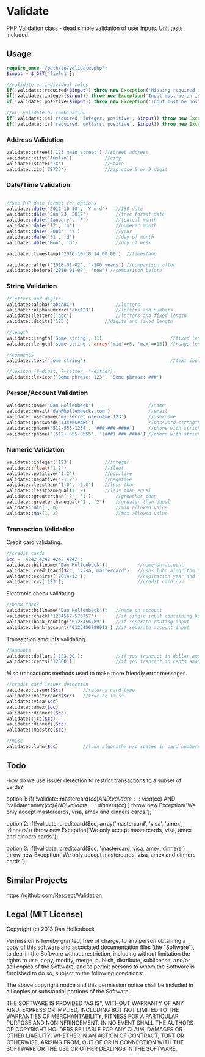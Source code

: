 Validate
========

PHP Validation class - dead simple validation of user inputs. Unit tests included.

## Usage ##
```php
require_once '/path/to/validate.php';
$input = $_GET['field1'];

//validate on individual rules
if(!validate::required($input)) throw new Exception('Missing required input!');
if(!validate::integer($input)) throw new Exception('Input must be an integer!');
if(!validate::positive($input)) throw new Exception('Input must be positive!');

//or, validate by combination
if(!validate::is('required, integer, positive', $input)) throw new Exception('Input must be a positive integer!');
if(!validate::is('required, dollars, positive', $input)) throw new Exception('Input must be a positive dollar amount!');
```
### Address Validation ###
```php
validate::street('123 main street')	//street address
validate::city('Austin')			//city
validate::state('TX')				//state
validate::zip('78733')				//zip code 5 or 9 digit
```

### Date/Time Validation ###
```php

//see PHP date format for options
validate::date('2012-10-10', 'Y-m-d')	//ISO date
validate::date('Jan 23, 2012')			//free format date
validate::date('January', 'F')			//textual month
validate::date('12', 'm')				//numeric month
validate::date('2003', 'Y')				//year
validate::date('31', 'd')				//day of month
validate::date('Mon', 'D')				//day of week

validate::timestamp('2010-10-10 14:00:00')	//timestamp

validate::after('2010-01-02', '-100 years')	//comparison after
validate::before('2010-01-02', 'now') //comparison before
```

### String Validation ###
```php
//letters and digits
validate::alpha('abcABC')				//letters
validate::alphanumeric('abc123')		//letters and numbers
validate::letters('abc')				//letters and fixed length
validate::digits('123')				//digits and fixed length

//length
validate::length('Some string', 11)							//fixed length
validate::length('some string', array('min'=>5, 'max'=>15))	//range length

//comments
validate::text('some string')								//text input like a comment

//lexicon (#=digit, ?=letter, *=either)
validate::lexicon('Some phrase: 123', 'Some phrase: ###')

```

### Person/Account Validation ###
```php
validate::name('Dan Hollenbeck')					//name
validate::email('dan@hollenbecks.com')				//email
validate::username('my secret username 123')		//username
validate::password('134#$$#ABC')					//password strength
validate::phone('512-555-1234', '###-###-####')		//phone with strick format
validate::phone('(512) 555-5555', '(###) ###-####') //phone with strick format
```

### Numeric Validation ###
```php
validate::integer('123')			//integer
validate::float('1.2')				//float
validate::positive('1.2')			//positive
validate::negative('-1.2')			//negative
validate::lessthan('1.0', '2.0')	//less than
validate::lessthanequal(1, 2)		//less than equal
validate::greaterthan('2', '1')			//greather than
validate::greaterthanequal('2', '2')	//greater than equal
validate::min(1, 0)						//min allowed value
validate::max(1, 2)						//max allowed value
```

### Transaction Validation ###

Credit card validating.

```php
//credit cards
$cc = '4242 4242 4242 4242';
validate::billname('Dan Hollenbeck');			//name on account
validate::creditcard($cc, 'visa, mastercard') 	//uses luhn alogrithm and accepted issuers (card types)
validate::expires('2014-12');					//expiration year and month
validate::cvv('123');							//credit card cvv
```

Electronic check validating.
```php
//bank check
validate::billname('Dan Hollenbeck');	//name on account
validate::check('1234567-575757')		//if single input containing both routing and account numbers
validate::bank_routing('0123456789')	//if seperate routing input
validate::bank_account('0123456789012') //if seperate account input
```

Transaction amounts validating.
```php
//amounts
validate::dollars('123.00');			//if you transact in dollar amounts
validate::cents('12300');				//if you transact in cents amount
```

Misc transactions methods used to make more friendly error messages.
```php
//credit card issuer detection
validate::issuer($cc) 		//returns card type
validate::mastercard($cc)	//true or false
validate::visa($cc)
validate::amex($cc)
validate::dinners($cc)
validate::jcb($cc)
validate::dinners($cc)
validate::maestro($cc)

//misc
validate::luhn($cc) 		//luhn algorithm w/o spaces in card numbers

```

## Todo ##
How do we use issuer detection to restrict transactions to a subset of cards?

option 1:
 if(
 	!validate::mastercard($cc) AND
 	!validate::visa($cc) AND
 	!validate::amex($cc) AND
 	!validate::dinners($cc)
 	) throw new Exception('We only accept mastercards, visa, amex and dinners cards.');

option 2:
 if(!validate::creditcard($cc, array('mastercard', 'visa', 'amex', 'dinners'))
 	throw new Exception('We only accept mastercards, visa, amex and dinners cards.');

option 3:
if(!validate::creditcard($cc, 'mastercard, visa, amex, dinners')
 	throw new Exception('We only accept mastercards, visa, amex and dinners cards.');


## Similar Projects ##
https://github.com/Respect/Validation



## Legal (MIT License) ##

Copyright (c) 2013 Dan Hollenbeck

Permission is hereby granted, free of charge, to any person obtaining a copy of this software and associated documentation files (the "Software"), to deal in the Software without restriction, including without limitation the rights to use, copy, modify, merge, publish, distribute, sublicense, and/or sell copies of the Software, and to permit persons to whom the Software is furnished to do so, subject to the following conditions:

The above copyright notice and this permission notice shall be included in all copies or substantial portions of the Software.

THE SOFTWARE IS PROVIDED "AS IS", WITHOUT WARRANTY OF ANY KIND, EXPRESS OR IMPLIED, INCLUDING BUT NOT LIMITED TO THE WARRANTIES OF MERCHANTABILITY, FITNESS FOR A PARTICULAR PURPOSE AND NONINFRINGEMENT. IN NO EVENT SHALL THE AUTHORS OR COPYRIGHT HOLDERS BE LIABLE FOR ANY CLAIM, DAMAGES OR OTHER LIABILITY, WHETHER IN AN ACTION OF CONTRACT, TORT OR OTHERWISE, ARISING FROM, OUT OF OR IN CONNECTION WITH THE SOFTWARE OR THE USE OR OTHER DEALINGS IN THE SOFTWARE.